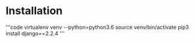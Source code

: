# Installation
'''code
virtualenv venv --python=python3.6
source venv/bin/activate
pip3 install django==2.2.4
'''
